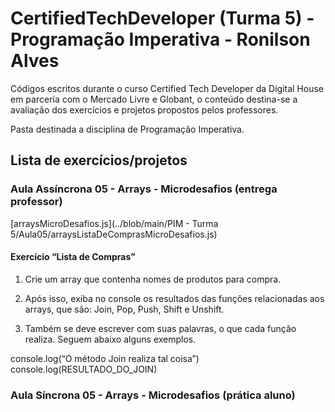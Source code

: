 # CertifiedTechDeveloper (Turma 5) - Programação Imperativa - Ronilson Alves
Códigos escritos durante o curso Certified Tech Developer da Digital House em parceria com o Mercado Livre e Globant, o conteúdo destina-se a avaliação dos exercícios e projetos propostos pelos professores.

Pasta destinada a disciplina de Programação Imperativa.

## Lista de exercícios/projetos

### Aula Assíncrona 05 - Arrays - Microdesafios (entrega professor)
[arraysMicroDesafios.js](../blob/main/PIM - Turma 5/Aula05/arraysListaDeComprasMicroDesafios.js)
#### Exercício “Lista de Compras”
1. Crie um array que contenha nomes de produtos para compra. 

2. Após isso, exiba no console os resultados das funções relacionadas aos arrays, que são: Join, Pop, Push, Shift e Unshift. 

3. Também se deve escrever com suas palavras, o que cada função realiza. Seguem abaixo alguns exemplos.

console.log(“O método Join realiza tal coisa”)
console.log(RESULTADO_DO_JOIN)

### Aula Síncrona 05 - Arrays - Microdesafios (prática aluno)
